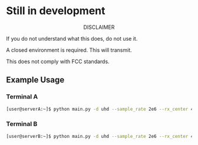# Still in development

<p align="center">DISCLAIMER</p>
<p>If you do not understand what this does, do not use it.</p>
<p>A closed environment is required. This will transmit.</p>
<p>This does not comply with FCC standards.</p>

## Example Usage

### Terminal A
```bash
[user@serverA:~]$ python main.py -d uhd --sample_rate 2e6 --rx_center 434e6 --rx_channel 25000 --tx_center 434e6 --tx_channel 40000
```

### Terminal B
```bash
[user@serverB:~]$ python main.py -d uhd --sample_rate 2e6 --rx_center 434e6 --rx_channel 40000 --tx_center 434e6 --tx_channel 25000
```